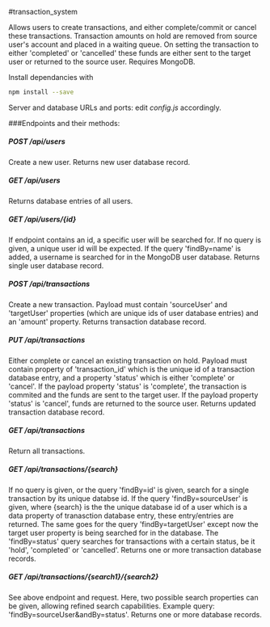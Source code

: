 #transaction_system

Allows users to create transactions, and either complete/commit or cancel these transactions. Transaction amounts on hold are removed from source user's account and placed in a waiting queue. On setting the transaction to either 'completed' or 'cancelled' these funds are either sent to the target user or returned to the source user. Requires MongoDB.

Install dependancies with
```bash
npm install --save
```

Server and database URLs and ports: edit *config.js* accordingly.

###Endpoints and their methods:

##### POST /api/users

Create a new user. Returns new user database record.

##### GET /api/users

Returns database entries of all users.

##### GET /api/users/{id}

If endpoint contains an id, a specific user will be searched for. If no query is given, a unique user id will be expected. If the query 'findBy=name' is added, a username is searched for in the MongoDB user database. Returns single user database record.

##### POST /api/transactions

Create a new transaction. Payload must contain 'sourceUser' and 'targetUser' properties (which are unique ids of user database entries) and an 'amount' property.  Returns transaction database record.

##### PUT /api/transactions

Either complete or cancel an existing transaction on hold. Payload must contain property of 'transaction_id' which is the unique id of a transaction database entry, and a property 'status' which is either 'complete' or 'cancel'. If the payload property 'status' is 'complete', the transaction is commited and the funds are sent to the target user. If the payload property 'status' is 'cancel', funds are returned to the source user. Returns updated transaction database record.

##### GET /api/transactions

Return all transactions.

##### GET /api/transactions/{search}

If no query is given, or the query 'findBy=id' is given, search for a single transaction by its unique databse id. If the query 'findBy=sourceUser' is given, where {search} is the the unique database id of a user which is a data property of tranasction database entry, these entry/entries are returned. The same goes for the query 'findBy=targetUser' except now the target user property is being searched for in the database. The 'findBy=status' query searches for transactions with a certain status, be it 'hold', 'completed' or 'cancelled'. Returns one or more transaction database records.

##### GET /api/transactions/{search1}/{search2}

See above endpoint and request. Here, two possible search properties can be given, allowing refined search capabilities. Example query: 'findBy=sourceUser&andBy=status'. Returns one or more database records.
